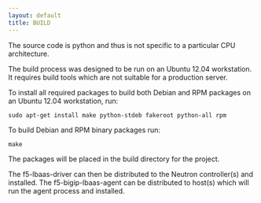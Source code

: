 ```yaml
---
layout: default
title: BUILD
---
```


The source code is python and thus is not specific to a 
particular CPU architecture. 

The build process was designed to be run on an Ubuntu 12.04
workstation. It requires build tools which are not suitable
for a production server.

To install all required packages to build both Debian and 
RPM packages on an Ubuntu 12.04 workstation, run:

    sudo apt-get install make python-stdeb fakeroot python-all rpm

To build Debian and RPM binary packages run:

    make

The packages will be placed in the build directory for the project.

The f5-lbaas-driver can then be distributed to the Neutron controller(s)
and installed. The f5-bigip-lbaas-agent can be distributed to host(s)
which will run the agent process and installed.


